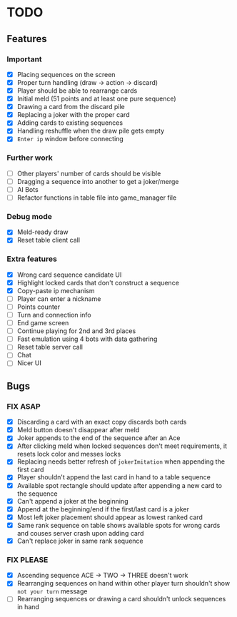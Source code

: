 # TODO

## Features
### Important
- [x] Placing sequences on the screen
- [x] Proper turn handling (draw -> action -> discard)
- [x] Player should be able to rearrange cards
- [x] Initial meld (51 points and at least one pure sequence)
- [x] Drawing a card from the discard pile
- [x] Replacing a joker with the proper card
- [x] Adding cards to existing sequences
- [x] Handling reshuffle when the draw pile gets empty 
- [x] `Enter ip` window before connecting

### Further work
- [ ] Other players' number of cards should be visible
- [ ] Dragging a sequence into another to get a joker/merge
- [ ] AI Bots
- [ ] Refactor functions in table file into game_manager file

### Debug mode
- [x] Meld-ready draw
- [x] Reset table client call

### Extra features
- [x] Wrong card sequence candidate UI
- [x] Highlight locked cards that don't construct a sequence
- [x] Copy-paste ip mechanism 
- [ ] Player can enter a nickname 
- [ ] Points counter
- [ ] Turn and connection info
- [ ] End game screen
- [ ] Continue playing for 2nd and 3rd places
- [ ] Fast emulation using 4 bots with data gathering
- [ ] Reset table server call
- [ ] Chat
- [ ] Nicer UI

## Bugs
### FIX ASAP
- [x] Discarding a card with an exact copy discards both cards
- [x] Meld button doesn't disappear after meld
- [x] Joker appends to the end of the sequence after an Ace
- [x] After clicking meld when locked sequences don't meet requirements, it resets lock color and messes locks
- [x] Replacing needs better refresh of `jokerImitation` when appending the first card
- [x] Player shouldn't append the last card in hand to a table sequence
- [x] Available spot rectangle should update after appending a new card to the sequence
- [x] Can't append a joker at the beginning
- [x] Append at the beginning/end if the first/last card is a joker
- [x] Most left joker placement should appear as lowest ranked card
- [x] Same rank sequence on table shows available spots for wrong cards and couses server crash upon adding card
- [x] Can't replace joker in same rank sequence

### FIX PLEASE
- [x] Ascending sequence ACE -> TWO -> THREE doesn't work
- [x] Rearranging sequences on hand within other player turn shouldn't show `not your turn` message
- [ ] Rearranging sequences or drawing a card shouldn't unlock sequences in hand
